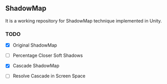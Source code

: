 ## ShadowMap

It is a working repository for ShadowMap technique implemented in Unity. 

### TODO

- [x] Original ShadowMap
- [ ] Percentage Closer Soft Shadows
- [x] Cascade ShadowMap
- [ ] Resolve Cascade in Screen Space



